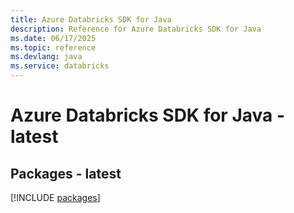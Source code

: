 ```yaml
---
title: Azure Databricks SDK for Java
description: Reference for Azure Databricks SDK for Java
ms.date: 06/17/2025
ms.topic: reference
ms.devlang: java
ms.service: databricks
---
```

# Azure Databricks SDK for Java - latest
## Packages - latest
[!INCLUDE [packages](databricks-index.md)]